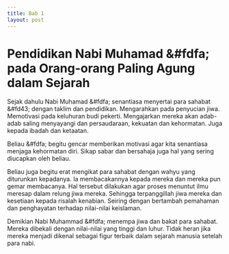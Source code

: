 ```yaml
---
title: Bab 1
layout: post
---
```


<!---
Halaman 4
-->

# Pendidikan Nabi Muhamad &#fdfa; pada Orang-orang Paling Agung dalam Sejarah

Sejak dahulu Nabi Muhamad &#fdfa; senantiasa menyertai para sahabat &#fd43; dengan taklim dan pendidikan. Mengarahkan pada penyucian jiwa. Memotivasi pada keluhuran budi pekerti. Mengajarkan mereka akan adab-adab saling menyayangi dan persaudaraan, kekuatan dan kehormatan. Juga kepada ibadah dan ketaatan.

Beliau &#fdfa; begitu gencar memberikan motivasi agar kita senantiasa menjaga kehormatan diri. Sikap sabar dan bersahaja juga hal yang sering diucapkan oleh beliau.

Beliau juga begitu erat mengikat para sahabat dengan wahyu yang diturunkan kepadanya. Ia membacakannya kepada mereka dan mereka pun gemar membacanya. Hal tersebut dilakukan agar proses menuntut ilmu meresap dalam relung jiwa mereka. Sehingga terpanggillah jiwa mereka dan kesetiaan kepada risalah kenabian. Seiring dengan bertambah pemahaman dan penghayatan terhadap nilai-nilai keislaman.

Demikian Nabi Muhammad &#fdfa; menempa jiwa dan bakat para sahabat. Mereka dibekali dengan nilai-nilai yang tinggi dan luhur. Tidak heran jika mereka menjadi dikenal sebagai figur terbaik dalam sejarah manusia setelah para nabi.

